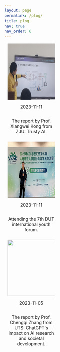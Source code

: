 ```yaml
---
layout: page
permalink: /plog/
title: plog
nav: true
nav_order: 6
---
```


<head>
  <style>
    .image-container {
      display: flex;
      flex-direction: column; /* 将子元素垂直排列 */
      align-items: center; /* 在交叉轴上居中对齐 */
      box-sizing: border-box; /* 让边框和内边距计入宽度和高度 */
      width: 30%; /* 设置每列宽度 */
      margin: 10px; /* 设置列之间的间距 */
      text-align: center; /* 水平居中对齐 */
  }

    .image-container img {
    border: 5px solid #e6e3e3; /* 将边框设置为5像素宽的灰色实线 */
  }
  
    .date {
    font-size: 18px; /* 设置日期的字号为12像素 */
    color: #fab964;
  }
  
    .image-caption {
    font-size: 12px; /* 设置字号为14像素 */
  }
  
  </style>
</head>
<body>


<div class="image-container">
  <img src="../assets/img/plog_img/Kong_Xiangwei_discussion_dlut_20231111.jpg" alt="" width="300" height="180">
  <p class="date">2023-11-11</p>
  <p class="image-caption">The report by Prof. Xiangwei Kong from ZJU: Trusty AI.</p>
</div>

<div class="image-container">
  <img src="../assets/img/plog_img/Me_CCS_dlut_20231111.jpg" alt="" width="300" height="180">
  <p class="date">2023-11-11</p>
  <p class="image-caption">Attending the 7th DUT international youth forum.</p>
</div>

<div class="image-container">
  <img src="../assets/img/plog_img/Zhang_Chengqi_report_dlut_20231105.png" alt="" width="300" height="180">
  <p class="date">2023-11-05</p>
  <p class="image-caption">The report by Prof. Chengqi Zhang from UTS: ChatGPT's impact on AI research and societal development.</p>
</div>

</body>
